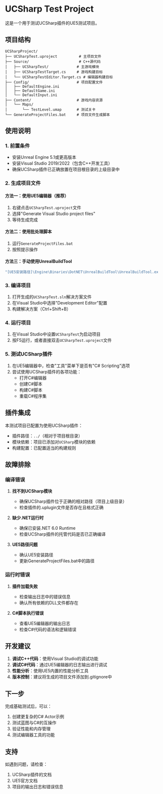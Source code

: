 # UCSharp Test Project

这是一个用于测试UCSharp插件的UE5测试项目。

## 项目结构

```
UCSharpProject/
├── UCSharpTest.uproject          # 主项目文件
├── Source/                       # C++源代码
│   ├── UCSharpTest/             # 主游戏模块
│   ├── UCSharpTestTarget.cs     # 游戏构建目标
│   └── UCSharpTestEditor.Target.cs # 编辑器构建目标
├── Config/                      # 项目配置文件
│   ├── DefaultEngine.ini
│   ├── DefaultGame.ini
│   └── DefaultInput.ini
├── Content/                     # 游戏内容资源
│   └── Maps/
│       └── TestLevel.umap       # 测试关卡
└── GenerateProjectFiles.bat     # 项目文件生成脚本
```

## 使用说明

### 1. 前置条件

- 安装Unreal Engine 5.1或更高版本
- 安装Visual Studio 2019/2022（包含C++开发工具）
- 确保UCSharp插件已正确放置在项目根目录的上级目录中

### 2. 生成项目文件

#### 方法一：使用UE5编辑器（推荐）
1. 右键点击`UCSharpTest.uproject`文件
2. 选择"Generate Visual Studio project files"
3. 等待生成完成

#### 方法二：使用批处理脚本
1. 运行`GenerateProjectFiles.bat`
2. 按照提示操作

#### 方法三：手动使用UnrealBuildTool
```bash
"[UE5安装路径]\Engine\Binaries\DotNET\UnrealBuildTool\UnrealBuildTool.exe" -projectfiles -project="UCSharpTest.uproject" -game -rocket -progress
```

### 3. 编译项目

1. 打开生成的`UCSharpTest.sln`解决方案文件
2. 在Visual Studio中选择"Development Editor"配置
3. 构建解决方案（Ctrl+Shift+B）

### 4. 运行项目

1. 在Visual Studio中设置`UCSharpTest`为启动项目
2. 按F5运行，或者直接双击`UCSharpTest.uproject`文件

### 5. 测试UCSharp插件

1. 在UE5编辑器中，检查"工具"菜单下是否有"C# Scripting"选项
2. 尝试使用UCSharp插件的各项功能：
   - 打开C#编辑器
   - 创建C#脚本
   - 构建C#脚本
   - 重载C#程序集

## 插件集成

本测试项目已配置为使用UCSharp插件：

- 插件路径：`../`（相对于项目根目录）
- 模块依赖：项目已添加对`UCSharp`模块的依赖
- 构建配置：已配置适当的构建规则

## 故障排除

### 编译错误

1. **找不到UCSharp模块**
   - 确保UCSharp插件位于正确的相对路径（项目上级目录）
   - 检查插件的.uplugin文件是否存在且格式正确

2. **缺少.NET运行时**
   - 确保已安装.NET 6.0 Runtime
   - 检查UCSharp插件的托管代码是否已正确编译

3. **UE5路径问题**
   - 确认UE5安装路径
   - 更新GenerateProjectFiles.bat中的路径

### 运行时错误

1. **插件加载失败**
   - 检查输出日志中的错误信息
   - 确认所有依赖的DLL文件都存在

2. **C#脚本执行错误**
   - 查看UE5编辑器的输出日志
   - 检查C#代码的语法和逻辑错误

## 开发建议

1. **调试C++代码**：使用Visual Studio的调试功能
2. **调试C#代码**：通过UE5编辑器的日志输出进行调试
3. **性能分析**：使用UE5内置的性能分析工具
4. **版本控制**：建议将生成的项目文件添加到.gitignore中

## 下一步

完成基础测试后，可以：

1. 创建更复杂的C# Actor示例
2. 测试蓝图与C#的互操作
3. 验证性能和内存管理
4. 测试编辑器工具的功能

## 支持

如遇到问题，请检查：

1. UCSharp插件的文档
2. UE5官方文档
3. 项目的输出日志和错误信息